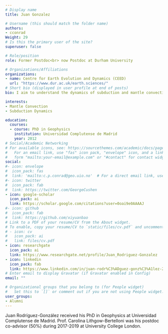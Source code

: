 ```yaml
---
# Display name
title: Juan Gonzalez

# Username (this should match the folder name)
authors:
- cconrad
Weight: 29
# Is this the primary user of the site?
superuser: false

# Role/position
role: Former Postdoc<br> now Postdoc at Durham University

# Organizations/Affiliations
organizations:
- name: Centre for Earth Evolution and Dynamics (CEED)
  url: "https://www.dur.ac.uk/earth.sciences/"
# Short bio (displayed in user profile at end of posts)
bio: I aim to understand the dynamics of subduction and mantle convection and its geological, geochemical, and geophysical implications.

interests:
- Mantle Convection
- Subduction Dynamics

education:
  courses:
  - course: PhD in Geophysics
    institution: Universidad Complutense de Madrid
    year: 2012
# Social/Academic Networking
# For available icons, see: https://sourcethemes.com/academic/docs/page-builder/#icons
#   For an email link, use "fas" icon pack, "envelope" icon, and a link in the
#   form "mailto:your-email@example.com" or "#contact" for contact widget.
social:
#- icon: envelope
#  icon_pack: fas
#  link: 'mailto:c.p.conrad@geo.uio.no'  # For a direct email link, use "mailto:test@example.org".
#- icon: twitter
#  icon_pack: fab
#  link: https://twitter.com/GeorgeCushen
- icon: google-scholar
  icon_pack: ai
  link: https://scholar.google.com/citations?user=0oai9e0AAAAJ
#- icon: github
#  icon_pack: fab
#  link: https://github.com/xiyuanbao
# Link to a PDF of your resume/CV from the About widget.
# To enable, copy your resume/CV to `static/files/cv.pdf` and uncomment the lines below.
# - icon: cv
#   icon_pack: ai
#   link: files/cv.pdf
- icon: researchgate
  icon_pack: ai
  link: https://www.researchgate.net/profile/Juan_Rodriguez-Gonzalez
- icon: linkedin
  icon_pack: fab
  link: https://www.linkedin.com/in/juan-rodr%C3%ADguez-gonz%C3%A1lez-28016337/?locale=en_US
# Enter email to display Gravatar (if Gravatar enabled in Config)
email: ""

# Organizational groups that you belong to (for People widget)
#   Set this to `[]` or comment out if you are not using People widget.
user_groups:
- Alumni
---
```


Juan Rodríguez-González received his PhD in Geophysics at Universidad Complutense de Madrid. Prof. Carolina Lithgow-Bertelloni was his postdoc co-advisor (50%) during 2017-2019 at University College London. 

